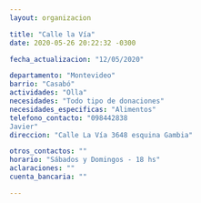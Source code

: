 ```yaml
---
layout: organizacion

title: "Calle la Vía"
date: 2020-05-26 20:22:32 -0300

fecha_actualizacion: "12/05/2020"

departamento: "Montevideo"
barrio: "Casabó"
actividades: "Olla"
necesidades: "Todo tipo de donaciones"
necesidades_especificas: "Alimentos"
telefono_contacto: "098442838
Javier"
direccion: "Calle La Vía 3648 esquina Gambia"

otros_contactos: ""
horario: "Sábados y Domingos - 18 hs"
aclaraciones: ""
cuenta_bancaria: ""

---
```

